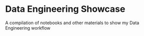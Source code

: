 # Data Engineering Showcase
A compilation of notebooks and other materials to show my Data Engineering workflow
